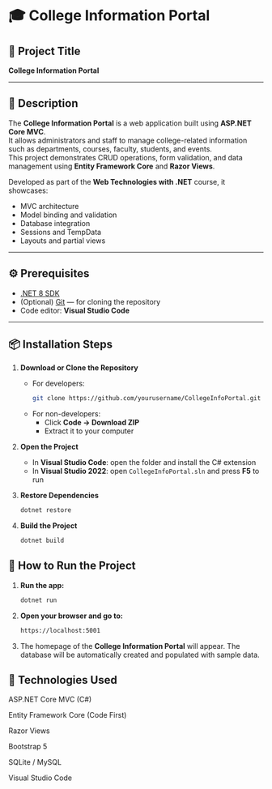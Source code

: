 # 🎓 College Information Portal

## 📘 Project Title
**College Information Portal**

---

## 🧾 Description
The **College Information Portal** is a web application built using **ASP.NET Core MVC**.  
It allows administrators and staff to manage college-related information such as departments, courses, faculty, students, and events.  
This project demonstrates CRUD operations, form validation, and data management using **Entity Framework Core** and **Razor Views**.

Developed as part of the **Web Technologies with .NET** course, it showcases:
- MVC architecture  
- Model binding and validation  
- Database integration  
- Sessions and TempData  
- Layouts and partial views  

---

## ⚙️ Prerequisites
- [.NET 8 SDK](https://dotnet.microsoft.com/download/dotnet/8.0)  
- (Optional) [Git](https://git-scm.com/downloads) — for cloning the repository  
- Code editor: **Visual Studio Code**

---

## 📦 Installation Steps
1. **Download or Clone the Repository**
   - For developers:
     ```bash
     git clone https://github.com/yourusername/CollegeInfoPortal.git
     ```
   - For non-developers:
     - Click **Code → Download ZIP**
     - Extract it to your computer

2. **Open the Project**
   - In **Visual Studio Code**: open the folder and install the C# extension  
   - In **Visual Studio 2022**: open `CollegeInfoPortal.sln` and press **F5** to run

3. **Restore Dependencies**
   ```bash
   dotnet restore
   ```
4. **Build the Project**
   ```bash
   dotnet build
   ```
## 🚀 How to Run the Project

1. **Run the app:**
   ```bash
   dotnet run
   ```
2. **Open your browser and go to:**
   ```bash
   https://localhost:5001
   ```
3. The homepage of the **College Information Portal** will appear.
   The database will be automatically created and populated with sample data.
   
   
## 🧠 Technologies Used

ASP.NET Core MVC (C#)

Entity Framework Core (Code First)

Razor Views

Bootstrap 5

SQLite / MySQL

Visual Studio Code 
